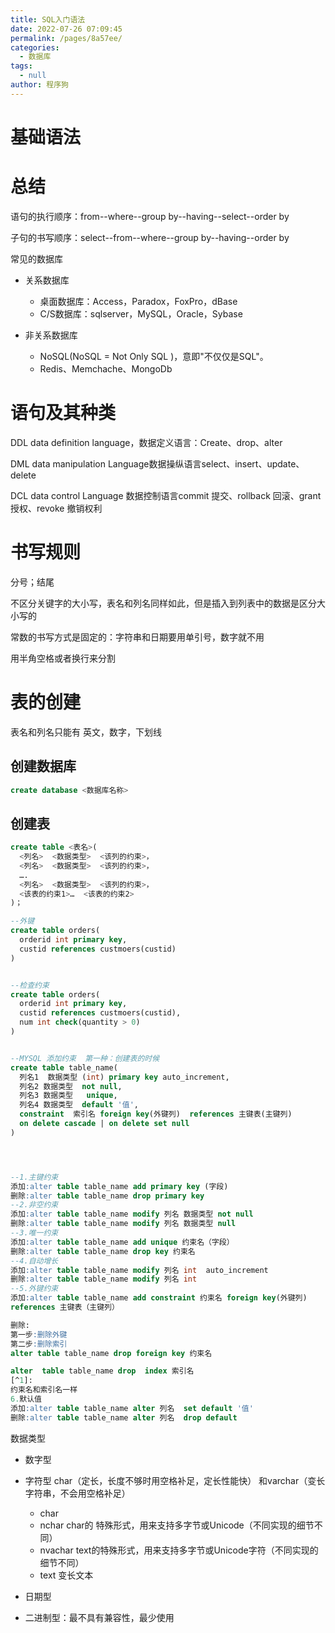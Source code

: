 ```yaml
---
title: SQL入门语法
date: 2022-07-26 07:09:45
permalink: /pages/8a57ee/
categories:  
  - 数据库
tags: 
  - null
author: 程序狗
---
```

# 基础语法

# 总结

语句的执行顺序：from--where--group by--having--select--order by

子句的书写顺序：select--from--where--group by--having--order by

常见的数据库

* 关系数据库

  * 桌面数据库：Access，Paradox，FoxPro，dBase
  * C/S数据库：sqlserver，MySQL，Oracle，Sybase
* 非关系数据库

  * NoSQL(NoSQL = Not Only SQL )，意即"不仅仅是SQL"。
  * Redis、Memchache、MongoDb

# 语句及其种类

DDL data definition language，数据定义语言：Create、drop、alter

DML data manipulation Language数据操纵语言select、insert、update、delete

DCL data control Language   数据控制语言commit  提交、rollback 回滚、grant  授权、revoke  撤销权利

# 书写规则

分号；结尾

不区分关键字的大小写，表名和列名同样如此，但是插入到列表中的数据是区分大小写的

常数的书写方式是固定的：字符串和日期要用单引号，数字就不用

用半角空格或者换行来分割

# 表的创建

表名和列名只能有 英文，数字，下划线

## 创建数据库

```sql
create database <数据库名称>
```

## 创建表

```sql
create table <表名>(
  <列名>  <数据类型>  <该列的约束>，
  <列名>  <数据类型>  <该列的约束>，
  ….
  <列名>  <数据类型>  <该列的约束>，
  <该表的约束1>…  <该表的约束2>  
)；

--外键
create table orders(
  orderid int primary key,
  custid references custmoers(custid)
)


--检查约束
create table orders(
  orderid int primary key,
  custid references custmoers(custid),
  num int check(quantity > 0)
)


--MYSQL 添加约束  第一种：创建表的时候
create table table_name(
  列名1  数据类型 (int) primary key auto_increment,
  列名2 数据类型  not null,
  列名3 数据类型   unique,
  列名4 数据类型  default '值',
  constraint  索引名 foreign key(外键列)  references 主键表(主键列)
  on delete cascade | on delete set null
)




--1.主键约束
添加:alter table table_name add primary key (字段)
删除:alter table table_name drop primary key
--2.非空约束
添加:alter table table_name modify 列名 数据类型 not null 
删除:alter table table_name modify 列名 数据类型 null
--3.唯一约束
添加:alter table table_name add unique 约束名（字段）
删除:alter table table_name drop key 约束名
--4.自动增长
添加:alter table table_name modify 列名 int  auto_increment
删除:alter table table_name modify 列名 int  
--5.外键约束
添加:alter table table_name add constraint 约束名 foreign key(外键列) 
references 主键表（主键列）

删除:
第一步:删除外键
第二步:删除索引
alter table table_name drop foreign key 约束名

alter  table table_name drop  index 索引名
[^1]: 
约束名和索引名一样
6.默认值
添加:alter table table_name alter 列名  set default '值'
删除:alter table table_name alter 列名  drop default


```

数据类型

* 数字型
* 字符型 char（定长，长度不够时用空格补足，定长性能快） 和varchar（变长字符串，不会用空格补足）

  * char
  * nchar char的 特殊形式，用来支持多字节或Unicode（不同实现的细节不同）
  * nvachar text的特殊形式，用来支持多字节或Unicode字符（不同实现的细节不同）
  * text 变长文本
* 日期型
* 二进制型：最不具有兼容性，最少使用
